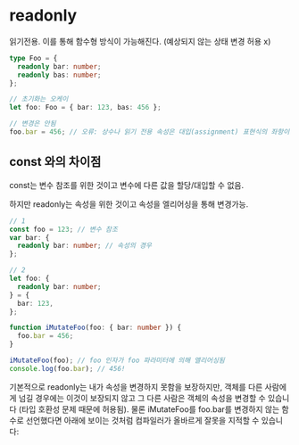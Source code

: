 # readonly

읽기전용. 이를 통해 함수형 방식이 가능해진다. (예상되지 않는 상태 변경 허용 x)

```ts
type Foo = {
  readonly bar: number;
  readonly bas: number;
};

// 초기화는 오케이
let foo: Foo = { bar: 123, bas: 456 };

// 변경은 안됨
foo.bar = 456; // 오류: 상수나 읽기 전용 속성은 대입(assignment) 표현식의 좌항이 될 수 없음
```

## const 와의 차이점

const는 변수 참조를 위한 것이고 변수에 다른 값을 할당/대입할 수 없음.

하지만 readonly는 속성을 위한 것이고 속성을 엘리어싱을 통해 변경가능.

```ts
// 1
const foo = 123; // 변수 참조
var bar: {
  readonly bar: number; // 속성의 경우
};

// 2
let foo: {
  readonly bar: number;
} = {
  bar: 123,
};

function iMutateFoo(foo: { bar: number }) {
  foo.bar = 456;
}

iMutateFoo(foo); // foo 인자가 foo 파라미터에 의해 앨리어싱됨
console.log(foo.bar); // 456!
```

기본적으로 readonly는 내가 속성을 변경하지 못함을 보장하지만, 객체를 다른 사람에게 넘길 경우에는 이것이 보장되지 않고 그 다른 사람은 객체의 속성을 변경할 수 있습니다 (타입 호환성 문제 때문에 허용됨). 물론 iMutateFoo를 foo.bar를 변경하지 않는 함수로 선언했다면 아래에 보이는 것처럼 컴파일러가 올바르게 잘못을 지적할 수 있습니다:
